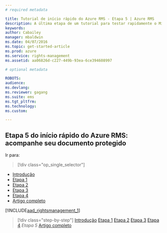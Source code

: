 ```yaml
---
# required metadata

title: Tutorial de início rápido do Azure RMS - Etapa 5 | Azure RMS
description: A última etapa de um tutorial para testar rapidamente o Microsoft Azure Rights Management para sua organização em apenas 5 etapas que devem levar menos de 15 minutos.
keywords:
author: Cabailey
manager: mbaldwin
ms.date: 04/07/2016
ms.topic: get-started-article
ms.prod: azure
ms.service: rights-management
ms.assetid: aa06826d-c227-449b-93ea-6ce394608997

# optional metadata

ROBOTS: 
audience:
ms.devlang:
ms.reviewer: gagang
ms.suite: ems
ms.tgt_pltfrm:
ms.technology:
ms.custom:

---
```



## Etapa 5 do início rápido do Azure RMS: acompanhe seu documento protegido


Ir para: 
> [!div class="op_single_selector"]
- [Introdução](rms-quickstart-intro.md)
- [Etapa 1](tutorial-step1.md)
- [Etapa 2](tutorial-step2.md)
- [Etapa 3](tutorial-step3.md)
- [Etapa 4](tutorial-step4.md)
- [Artigo completo](rms-quickstart.md)

[!INCLUDE[aad_rightsmanagement_1](../includes/tutorial-step5-include.md)] 

>[!div class="step-by-step"]
[Introdução](rms-quickstart-intro.md)
[Etapa 1](tutorial-step1.md)
[Etapa 2](tutorial-step2.md)
[Etapa 3](tutorial-step3.md)
[Etapa 4](tutorial-step4.md)
*Etapa 5*
[Artigo completo](rms-quickstart.md)

<!--HONumber=Apr16_HO3-->


